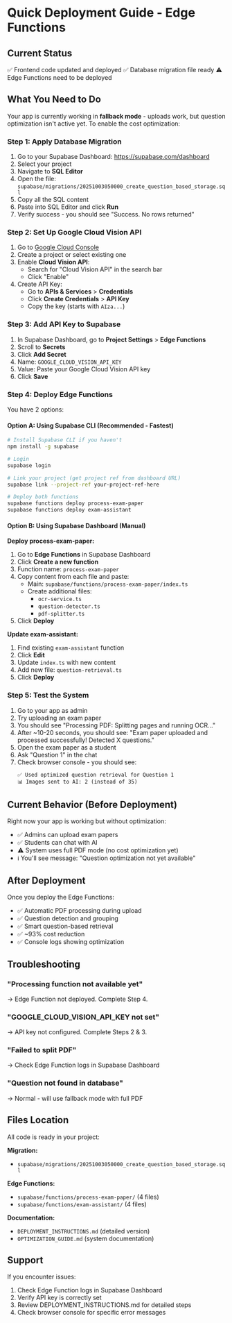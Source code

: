 # Quick Deployment Guide - Edge Functions

## Current Status
✅ Frontend code updated and deployed
✅ Database migration file ready
⚠️ Edge Functions need to be deployed

## What You Need to Do

Your app is currently working in **fallback mode** - uploads work, but question optimization isn't active yet. To enable the cost optimization:

### Step 1: Apply Database Migration

1. Go to your Supabase Dashboard: https://supabase.com/dashboard
2. Select your project
3. Navigate to **SQL Editor**
4. Open the file: `supabase/migrations/20251003050000_create_question_based_storage.sql`
5. Copy all the SQL content
6. Paste into SQL Editor and click **Run**
7. Verify success - you should see "Success. No rows returned"

### Step 2: Set Up Google Cloud Vision API

1. Go to [Google Cloud Console](https://console.cloud.google.com/)
2. Create a project or select existing one
3. Enable **Cloud Vision API**:
   - Search for "Cloud Vision API" in the search bar
   - Click "Enable"
4. Create API Key:
   - Go to **APIs & Services** > **Credentials**
   - Click **Create Credentials** > **API Key**
   - Copy the key (starts with `AIza...`)

### Step 3: Add API Key to Supabase

1. In Supabase Dashboard, go to **Project Settings** > **Edge Functions**
2. Scroll to **Secrets**
3. Click **Add Secret**
4. Name: `GOOGLE_CLOUD_VISION_API_KEY`
5. Value: Paste your Google Cloud Vision API key
6. Click **Save**

### Step 4: Deploy Edge Functions

You have 2 options:

#### Option A: Using Supabase CLI (Recommended - Fastest)

```bash
# Install Supabase CLI if you haven't
npm install -g supabase

# Login
supabase login

# Link your project (get project ref from dashboard URL)
supabase link --project-ref your-project-ref-here

# Deploy both functions
supabase functions deploy process-exam-paper
supabase functions deploy exam-assistant
```

#### Option B: Using Supabase Dashboard (Manual)

**Deploy process-exam-paper:**

1. Go to **Edge Functions** in Supabase Dashboard
2. Click **Create a new function**
3. Function name: `process-exam-paper`
4. Copy content from each file and paste:
   - Main: `supabase/functions/process-exam-paper/index.ts`
   - Create additional files:
     - `ocr-service.ts`
     - `question-detector.ts`
     - `pdf-splitter.ts`
5. Click **Deploy**

**Update exam-assistant:**

1. Find existing `exam-assistant` function
2. Click **Edit**
3. Update `index.ts` with new content
4. Add new file: `question-retrieval.ts`
5. Click **Deploy**

### Step 5: Test the System

1. Go to your app as admin
2. Try uploading an exam paper
3. You should see "Processing PDF: Splitting pages and running OCR..."
4. After ~10-20 seconds, you should see: "Exam paper uploaded and processed successfully! Detected X questions."
5. Open the exam paper as a student
6. Ask "Question 1" in the chat
7. Check browser console - you should see:
   ```
   ✅ Used optimized question retrieval for Question 1
   📊 Images sent to AI: 2 (instead of 35)
   ```

## Current Behavior (Before Deployment)

Right now your app is working but without optimization:
- ✅ Admins can upload exam papers
- ✅ Students can chat with AI
- ⚠️ System uses full PDF mode (no cost optimization yet)
- ℹ️ You'll see message: "Question optimization not yet available"

## After Deployment

Once you deploy the Edge Functions:
- ✅ Automatic PDF processing during upload
- ✅ Question detection and grouping
- ✅ Smart question-based retrieval
- ✅ ~93% cost reduction
- ✅ Console logs showing optimization

## Troubleshooting

### "Processing function not available yet"
→ Edge Function not deployed. Complete Step 4.

### "GOOGLE_CLOUD_VISION_API_KEY not set"
→ API key not configured. Complete Steps 2 & 3.

### "Failed to split PDF"
→ Check Edge Function logs in Supabase Dashboard

### "Question not found in database"
→ Normal - will use fallback mode with full PDF

## Files Location

All code is ready in your project:

**Migration:**
- `supabase/migrations/20251003050000_create_question_based_storage.sql`

**Edge Functions:**
- `supabase/functions/process-exam-paper/` (4 files)
- `supabase/functions/exam-assistant/` (4 files)

**Documentation:**
- `DEPLOYMENT_INSTRUCTIONS.md` (detailed version)
- `OPTIMIZATION_GUIDE.md` (system documentation)

## Support

If you encounter issues:
1. Check Edge Function logs in Supabase Dashboard
2. Verify API key is correctly set
3. Review DEPLOYMENT_INSTRUCTIONS.md for detailed steps
4. Check browser console for specific error messages
